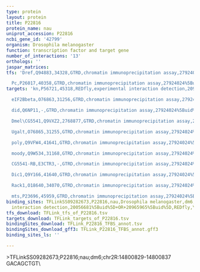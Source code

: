 ```yaml
---
type: protein
layout: protein
title: P22816
protein_name: nau
uniprot_accession: P22816
ncbi_gene_id: '42799'
organism: Drosophila melanogaster
function: transcription factor and target gene
number_of_interactions: '13'
orthologs: ''
jaspar_matrices: 
tfs: 'Dref,Q94883,34328,GTRD,chromatin immunoprecipitation assay,27924024%5Buid%5D,No

  Pc,P26017,40358,GTRD,chromatin immunoprecipitation assay,27924024%5Buid%5D,No'
targets: 'kn,P56721,45318,REDfly,experimental interaction detection,20965965%5Buid%5D+OR+20056681%5Buid%5D,Yes

  eIF2Bbeta,O76863,31256,GTRD,chromatin immunoprecipitation assay,27924024%5Buid%5D,No

  did,Q6NP11,-,GTRD,chromatin immunoprecipitation assay,27924024%5Buid%5D,No

  Dmel\CG5541,Q9VXZ2,2768877,GTRD,chromatin immunoprecipitation assay,27924024%5Buid%5D,No

  Ugalt,O76865,31255,GTRD,chromatin immunoprecipitation assay,27924024%5Buid%5D,No

  poly,Q9VFW4,41641,GTRD,chromatin immunoprecipitation assay,27924024%5Buid%5D,No

  moody,Q9W534,31168,GTRD,chromatin immunoprecipitation assay,27924024%5Buid%5D,No

  CG5541-RB,E3CTR3,-,GTRD,chromatin immunoprecipitation assay,27924024%5Buid%5D,No

  Dic1,Q9Y166,41640,GTRD,chromatin immunoprecipitation assay,27924024%5Buid%5D,No

  Rack1,O18640,34070,GTRD,chromatin immunoprecipitation assay,27924024%5Buid%5D,No

  mts,P23696,45959,GTRD,chromatin immunoprecipitation assay,27924024%5Buid%5D,No'
binding_sites: TFLinkSS09282673,P22816,nau,Drosophila melanogaster,dm6,chr2R,14800829,14800837,-,dm6&position=chr2R:14800829-14800837,experimental
  interaction detection,20056681%5Buid%5D+OR+20965965%5Buid%5D,REDfly,Yes,0
tfs_download: TFLink_tfs_of_P22816.tsv
targets_download: TFLink_targets_of_P22816.tsv
bindingSites_download: TFLink_P22816_TFBS_annot.tsv
bindingSites_download_gff3: TFLink_P22816_TFBS_annot.gff3
binding_sites_ls: ''

---
```

\>TFLinkSS09282673;P22816;nau;dm6;chr2R:14800829-14800837\GACAGCTGT\